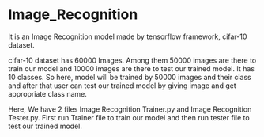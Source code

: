 # Image_Recognition

It is an Image Recognition model made by tensorflow framework, cifar-10 dataset.

cifar-10 dataset has 60000 Images. Among them 50000 images are there to train our model and 10000 images are there to test our trained model. It has 10 classes. So here, model will be trained by 50000 images and their class and after that user can test our trained model by giving image and get appropriate class name.

Here, We have 2 files Image Recognition Trainer.py and Image Recognition Tester.py. First run Trainer file to train our model and then run tester file to test our trained model.
